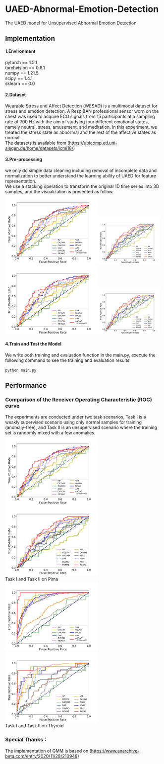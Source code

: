# UAED-Abnormal-Emotion-Detection
The UAED model for Unsupervised Abnormal Emotion Detection
## Implementation 
#### 1.Environment  
pytorch == 1.5.1  
torchvision == 0.6.1  
numpy == 1.21.5  
scipy == 1.4.1  
sklearn == 0.0  

#### 2.Dataset  
Wearable Stress and Affect Detection (WESAD) is a multimodal dataset for stress and emotion detection. A RespiBAN professional sensor worn on the chest was used to acquire ECG signals from 15 participants at a sampling rate of 700 Hz with the aim of studying four different emotional states, namely neutral, stress, amusement, and meditation. In this experiment, we treated the stress state as abnormal and the rest of the affective states as normal.  
The datasets is available from (https://ubicomp.eti.uni-siegen.de/home/datasets/icmi18/)  
#### 3.Pre-processing
we only do simple data cleaning including removal of incomplete data and normalization to better understand the learning ability of UAED for feature representation.   
We use a stacking operation to transform the original 1D time series into 3D samples, and the visualization is presented as follow.
<img src="https://github.com/zjiaqi725/Aadae-anomaly-detection/blob/main/results/roccurve_pima_task1.jpg" width="300" ><img src="https://github.com/zjiaqi725/Aadae-anomaly-detection/blob/main/results/roccurve_pima_task2.jpg" width="200" >  
<img src="https://github.com/zjiaqi725/Aadae-anomaly-detection/blob/main/results/roccurve_pima_task1.jpg" width="300" ><img src="https://github.com/zjiaqi725/Aadae-anomaly-detection/blob/main/results/roccurve_pima_task2.jpg" width="200" >  
#### 4.Train and Test the Model
We write both training and evaluation function in the main.py, execute the following command to see the training and evaluation results.

`python main.py`

## Performance
### Comparison of the Receiver Operating Characteristic (ROC) curve
The experiments are conducted under two task scenarios, Task I is a weakly supervised scenario using only normal samples for training (anomaly-free), and Task II is an unsupervised scenario where the training set is randomly mixed with a few anomalies.  
<img src="https://github.com/zjiaqi725/Aadae-anomaly-detection/blob/main/results/roccurve_pima_task1.jpg" width="300" ><img src="https://github.com/zjiaqi725/Aadae-anomaly-detection/blob/main/results/roccurve_pima_task2.jpg" width="300" >  
Task I and Task II on Pima  
<img src="https://github.com/zjiaqi725/Aadae-anomaly-detection/blob/main/results/roccurve_thyroid_task1.jpg" width="300" ><img src="https://github.com/zjiaqi725/Aadae-anomaly-detection/blob/main/results/roccurve_thyroid_task2.jpg" width="300" >  
Task I and Task II on Thyroid 
### Special Thanks：
The implementation of GMM is based on (https://www.anarchive-beta.com/entry/2020/11/28/210948)

